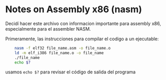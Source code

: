 # Notes on Assembly x86 (nasm)
Decidí hacer este archivo con informacion importante para assembly x86, especialmente para el assembler NASM.

Primeramente, las instrucciones para compilar el codigo a un ejecutable:
```bash
    nasm -f elf32 file_name.asm -o file_name.o
    ld -m elf_i386 file_name.o -o file_name
    ./file_name
    echo $?
```

usamos `echo $?` para revisar el código de salida del programa